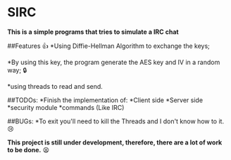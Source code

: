 # SIRC

**This is a simple programs that tries to simulate a IRC chat**

##Features :+1:
  *Using Diffie-Hellman Algorithm to exchange the keys;

  *By using this key, the program generate the AES key and IV in a random way; :lock:

  *using threads to read and send.

##TODOs:
  *Finish the implementation of:
    *Client side
    *Server side
    *security module
    *commands (Like IRC)

##BUGs:
    *To exit you'll need to kill the Threads and I don't know how to it. :cry:  

**This project is still under development, therefore, there are a lot of work to be done.**  :tired_face:
